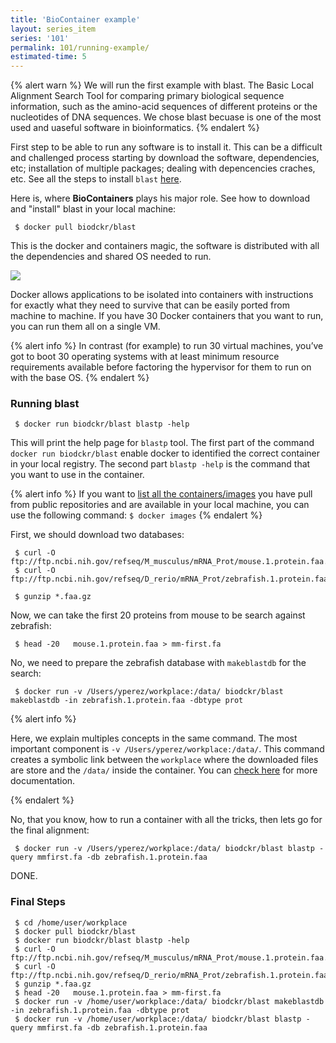 ```yaml
---
title: 'BioContainer example'
layout: series_item
series: '101'
permalink: 101/running-example/
estimated-time: 5
---
```


{% alert warn %}
We will run the first example with blast. The Basic Local Alignment Search Tool for comparing primary biological sequence 
information, such as the amino-acid sequences of different proteins or the nucleotides of DNA sequences.
We chose blast becuase is one of the most used and uaseful software in bioinformatics. 
{% endalert %}

First step to be able to run any software is to install it. This can be a difficult and challenged process starting by download 
the software, dependencies, etc; installation of multiple packages; dealing with depencencies craches, etc. See all the steps 
to install `blast` [here](https://www.ncbi.nlm.nih.gov/books/NBK279671/).  

Here is, where **BioContainers** plays his major role. See how to download and "install" blast in your local machine:

~~~
 $ docker pull biodckr/blast
~~~

This is the docker and containers magic, the software is distributed with all the dependencies and shared OS needed to run. 

<img class="splashIcon" src="{{ site.baseurl}}img/series/101/what.gif">

Docker allows applications to be isolated into containers with instructions for exactly what they need to survive that can be easily ported
from machine to machine. If you have 30 Docker containers that you want to run, you can run them all on a single VM. 

{% alert info %}
 In contrast (for example) to run 30 virtual machines, you’ve got to boot 30 operating systems with at least minimum resource
 requirements available before factoring the hypervisor for them to run on with the base OS.
{% endalert %}

### Running blast 

~~~
 $ docker run biodckr/blast blastp -help
~~~

This will print the help page for `blastp` tool. The first part of the command `docker run biodckr/blast` enable docker 
to identified the correct container in your local registry. The second part `blastp -help` is the command that you want to
use in the container.

{% alert info %}
 If you want to [list all the containers/images](https://docs.docker.com/engine/reference/commandline/images/) you have pull from public repositories and are available in your 
 local machine, you can use the following command: `$ docker images`
{% endalert %}


First, we should download two databases: 

~~~
 $ curl -O ftp://ftp.ncbi.nih.gov/refseq/M_musculus/mRNA_Prot/mouse.1.protein.faa.gz
 $ curl -O ftp://ftp.ncbi.nih.gov/refseq/D_rerio/mRNA_Prot/zebrafish.1.protein.faa.gz
 
 $ gunzip *.faa.gz
~~~

Now, we can take the first 20 proteins from mouse to be search against  zebrafish: 

~~~
 $ head -20   mouse.1.protein.faa > mm-first.fa
~~~

No, we need to prepare the zebrafish database with `makeblastdb` for the search: 

~~~
 $ docker run -v /Users/yperez/workplace:/data/ biodckr/blast makeblastdb -in zebrafish.1.protein.faa -dbtype prot
~~~

{% alert info %}                                                                                                                  
 
 Here, we explain multiples concepts in the same command. The most important component is `-v /Users/yperez/workplace:/data/`. This command creates a symbolic link
 between the `workplace` where the downloaded files are store and the `/data/` inside the container. You can [check here](/developer-manual/biocontainers-input-output/) for more documentation.  

{% endalert %} 


No, that you know, how to run a container with all the tricks, then lets go for the final alignment: 

~~~
 $ docker run -v /Users/yperez/workplace:/data/ biodckr/blast blastp -query mmfirst.fa -db zebrafish.1.protein.faa
~~~

DONE. 

### Final Steps

~~~
 $ cd /home/user/workplace
 $ docker pull biodckr/blast 
 $ docker run biodckr/blast blastp -help 
 $ curl -O ftp://ftp.ncbi.nih.gov/refseq/M_musculus/mRNA_Prot/mouse.1.protein.faa.gz    
 $ curl -O ftp://ftp.ncbi.nih.gov/refseq/D_rerio/mRNA_Prot/zebrafish.1.protein.faa.gz 
 $ gunzip *.faa.gz 
 $ head -20   mouse.1.protein.faa > mm-first.fa
 $ docker run -v /home/user/workplace:/data/ biodckr/blast makeblastdb -in zebrafish.1.protein.faa -dbtype prot
 $ docker run -v /home/user/workplace:/data/ biodckr/blast blastp -query mmfirst.fa -db zebrafish.1.protein.faa 
~~~
                                                                                       